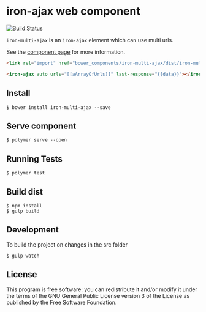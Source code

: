 iron-ajax web component
============

[![Build Status](https://travis-ci.org/RoXuS/iron-multi-ajax.svg?branch=master)](https://travis-ci.org/RoXuS/iron-multi-ajax)

`iron-multi-ajax` is an `iron-ajax` element which can use multi urls.

See the [component page](https://roxus.github.io/iron-multi-ajax/components/iron-multi-ajax/#iron-multi-ajax) for more information.

```html
<link rel="import" href="bower_components/iron-multi-ajax/dist/iron-multi-ajax.html">

<iron-ajax auto urls="[[aArrayOfUrls]]" last-response="{{data}}"></iron-ajax>
```

## Install

```
$ bower install iron-multi-ajax --save
```

## Serve component 

```
$ polymer serve --open
```

## Running Tests

```
$ polymer test
```

## Build dist

```
$ npm install
$ gulp build
```

## Development

To build the project on changes in the src folder
```
$ gulp watch
```

## License
This program is free software: you can redistribute it and/or modify it under the terms of the GNU General Public License version 3 of the License as published by the Free Software Foundation.
